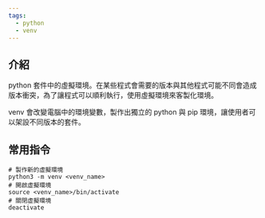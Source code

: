 ```yaml
---
tags:
  - python
  - venv
---
```

## 介紹
python 套件中的虛擬環境。在某些程式會需要的版本與其他程式可能不同會造成版本衝突，為了讓程式可以順利執行，使用虛擬環境來客製化環境。

venv 會改變電腦中的環境變數，製作出獨立的 python 與 pip 環境，讓使用者可以架設不同版本的套件。
## 常用指令
```shell
# 製作新的虛擬環境
python3 -m venv <venv_name>
# 開啟虛擬環境
source <venv_name>/bin/activate
# 關閉虛擬環境
deactivate
```
